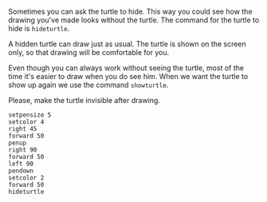Sometimes you can ask the turtle to hide. This way you could see how the drawing you've made looks without the turtle. The command for the turtle to hide is `hideturtle`.

A hidden turtle can draw just as usual. The turtle is shown on the screen only, so that drawing will be comfortable for you.

Even though you can always work without seeing the turtle, most of the time it's easier to draw when you do see him. When we want the turtle to show up again we use the command `showturtle`.

Please, make the turtle invisible after drawing.

<!--solution-->

```
setpensize 5
setcolor 4
right 45
forward 50
penup
right 90
forward 50
left 90
pendown
setcolor 2
forward 50
hideturtle
```
